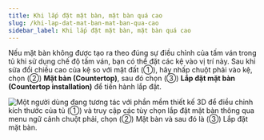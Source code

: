 ```yaml
---
title: Khi lắp đặt mặt bàn, mặt bàn quá cao
slug: /khi-lap-dat-mat-ban-mat-ban-qua-cao
sidebar_label: Khi lắp đặt mặt bàn, mặt bàn quá cao
---
```


Nếu mặt bàn không được tạo ra theo đúng sự điều chỉnh của tấm ván trong tủ khi sử dụng chế độ tấm ván, bạn có thể đặt các kệ vào vị trí này. Sau khi sửa đổi chiều cao của kệ so với mặt đất (①), hãy nhấp chuột phải vào kệ, chọn (②) **Mặt bàn (Countertop)**, sau đó chọn (③) **Lắp đặt mặt bàn (Countertop installation)** để tiến hành lắp đặt.

![Một người dùng đang tương tác với phần mềm thiết kế 3D để điều chỉnh kích thước của tủ (①) và truy cập các tùy chọn lắp đặt mặt bàn thông qua menu ngữ cảnh chuột phải, chọn (②) Mặt bàn và sau đó là (③) Lắp đặt mặt bàn.](https://storage.googleapis.com/jegavn_kb/images/dd70c1fa-e2e6-4dc7-9ce2-13f11fdf02a4.png)